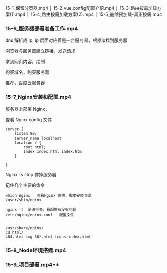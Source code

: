 15-1_保留分页器.mp4
│    15-2_vue.config配置介绍.mp4
│    15-3_路由按需加载方案(1).mp4
│    15-4_路由按需加载方案(2).mp4
│    15-5_删除预加载-真正按需.mp4

###  15-6_服务器部署准备工作.mp4

dns 解析成 ip, ip 后面对应着是一台服务器，根据ip找到服务器

浏览器与服务器建立链接，发送请求

拿到网页内容，绘制



购买域名，购买服务器

推荐，百度云服务器



###   15-7_Nginx安装和配置.mp4

服务器上部署 Nginx，

查看 Nginx.config  文件

```
server {
	listen 80;
	server_name localhost
	location / {
		root html;
		index index.html index.htm
	}

}
```

Nginx -s stop   停掉服务器

记住几个主要的命令

```
which nginx   查看Nginx 位置，脚本安装目录
/user/sbin/nginx

nginx -t  语法检查，看配置有没有问题
/etc/nginx/nginx.conf   配置文件


/usr/share/nginx/
cd html/
404.html img 50*.html icons index.html 

```







###    15-8_Node环境搭建.mp4
###	 	 15-9_项目部署.mp4**